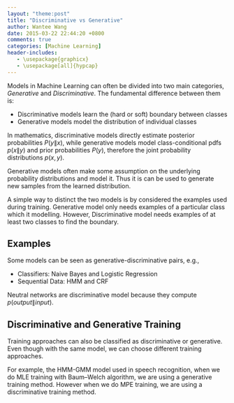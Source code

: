```yaml
---
layout: "theme:post"
title: "Discriminative vs Generative"
author: Wantee Wang
date: 2015-03-22 22:44:20 +0800
comments: true
categories: [Machine Learning]
header-includes:
   - \usepackage{graphicx}
   - \usepackage[all]{hypcap}
---
```


Models in Machine Learning can often be divided into two main categories, *Generative* and *Discriminative*.
The fundamental difference between them is:

* Discriminative models learn the (hard or soft) boundary between classes
* Generative models model the distribution of individual classes

In mathematics, discriminative models directly estimate posterior probabilities $P(y\mathop{\|}x)$, while generative models model class-conditional pdfs $p(x\mathop{\|}y)$ and prior probabilities $P(y)$, therefore the joint probability distributions $p(x,y)$.

Generative models often make some assumption on the underlying probability distributions and model it. Thus it is can be used to generate new samples from the learned distribution.

A simple way to distinct the two models is by considered the examples used during training. Generative model only needs examples of a particular class which it modelling. However, Discriminative model needs examples of at least two classes to find the boundary. 

## Examples

Some models can be seen as generative-discriminative pairs, e.g.,

* Classifiers: Naive Bayes and Logistic Regression
* Sequential Data: HMM and CRF

Neutral networks are discriminative model because they compute $p(output\mathop{\|}input)$.

## Discriminative and Generative Training

Training approaches can also be classified as discriminative or generative. Even though with the same model, we can choose different training approaches.

For example, the HMM-GMM model used in speech recognition, when we do MLE training with Baum–Welch algorithm, we are using a generative training method. However when we do MPE training, we are using a discriminative training method.


